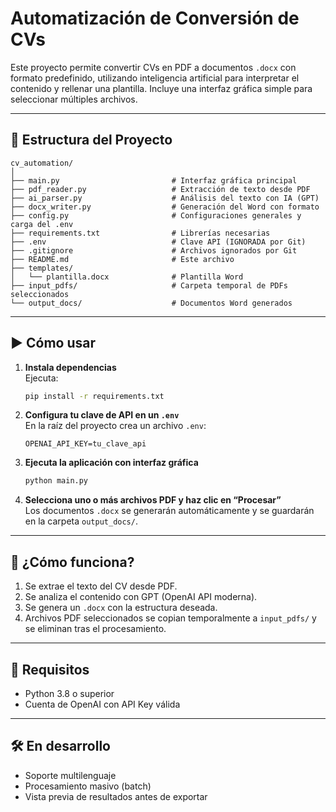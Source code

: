 # Automatización de Conversión de CVs

Este proyecto permite convertir CVs en PDF a documentos `.docx` con formato predefinido, utilizando inteligencia artificial para interpretar el contenido y rellenar una plantilla. Incluye una interfaz gráfica simple para seleccionar múltiples archivos.

---

## 📁 Estructura del Proyecto

```
cv_automation/
│
├── main.py                         # Interfaz gráfica principal
├── pdf_reader.py                   # Extracción de texto desde PDF
├── ai_parser.py                    # Análisis del texto con IA (GPT)
├── docx_writer.py                  # Generación del Word con formato
├── config.py                       # Configuraciones generales y carga del .env
├── requirements.txt                # Librerías necesarias
├── .env                            # Clave API (IGNORADA por Git)
├── .gitignore                      # Archivos ignorados por Git
├── README.md                       # Este archivo
├── templates/
│   └── plantilla.docx              # Plantilla Word
├── input_pdfs/                     # Carpeta temporal de PDFs seleccionados
└── output_docs/                    # Documentos Word generados
```

---

## ▶️ Cómo usar

1. **Instala dependencias**  
   Ejecuta:

   ```bash
   pip install -r requirements.txt
   ```

2. **Configura tu clave de API en un `.env`**  
   En la raíz del proyecto crea un archivo `.env`:

   ```env
   OPENAI_API_KEY=tu_clave_api
   ```

3. **Ejecuta la aplicación con interfaz gráfica**  

   ```bash
   python main.py
   ```

4. **Selecciona uno o más archivos PDF y haz clic en “Procesar”**  
   Los documentos `.docx` se generarán automáticamente y se guardarán en la carpeta `output_docs/`.

---

## 🧠 ¿Cómo funciona?

1. Se extrae el texto del CV desde PDF.
2. Se analiza el contenido con GPT (OpenAI API moderna).
3. Se genera un `.docx` con la estructura deseada.
4. Archivos PDF seleccionados se copian temporalmente a `input_pdfs/` y se eliminan tras el procesamiento.

---

## 📌 Requisitos

- Python 3.8 o superior
- Cuenta de OpenAI con API Key válida

---

## 🛠 En desarrollo

- Soporte multilenguaje
- Procesamiento masivo (batch)
- Vista previa de resultados antes de exportar
